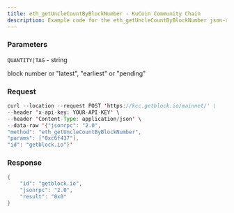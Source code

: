```yaml
---
title: eth_getUncleCountByBlockNumber - KuCoin Community Chain
description: Example code for the eth_getUncleCountByBlockNumber json-rpc method. Сomplete guide on how to use eth_getUncleCountByBlockNumber json-rpc in GetBlock.io Web3 documentation.
---
```


### Parameters


`QUANTITY|TAG` - string

block number or "latest", "earliest" or "pending"

### Request

``` java
curl --location --request POST 'https://kcc.getblock.io/mainnet/' \
--header 'x-api-key: YOUR-API-KEY' \
--header 'Content-Type: application/json' \
--data-raw '{"jsonrpc": "2.0",
"method": "eth_getUncleCountByBlockNumber",
"params": ["0xc6f437"],
"id": "getblock.io"}'
```

###  Response

``` java
{
    "id": "getblock.io",
    "jsonrpc": "2.0",
    "result": "0x0"
}
```

